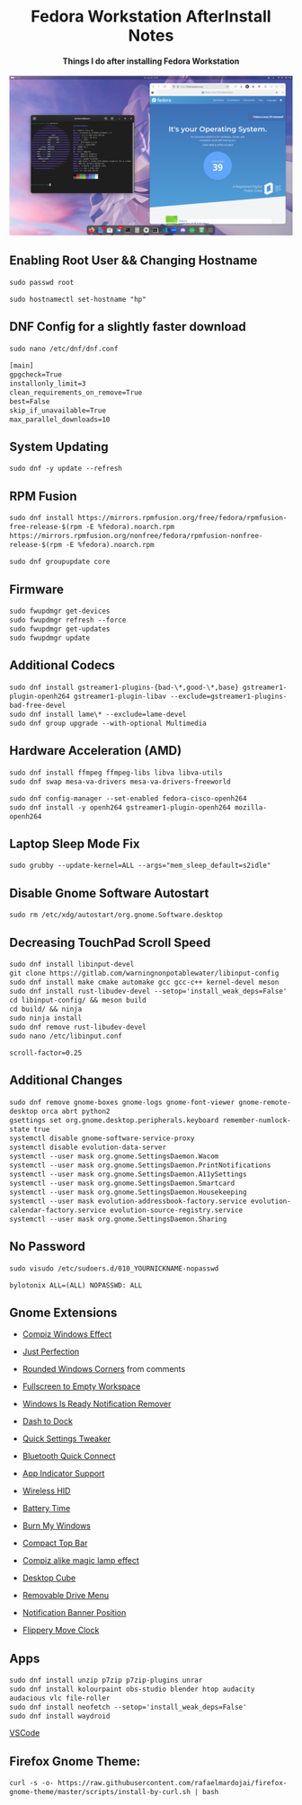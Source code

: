 <h1 align="center">Fedora Workstation AfterInstall Notes</h1>
<h4 align="center">Things I do after installing Fedora Workstation</h4>

![alt text](https://github.com/ByloTonix/fedora-workstation-afterinstall-notes/blob/main/screenshot0.png)

## Enabling Root User && Changing Hostname

```
sudo passwd root
```
```
sudo hostnamectl set-hostname "hp"
```

## DNF Config for a slightly faster download
```
sudo nano /etc/dnf/dnf.conf
``` 
```
[main]
gpgcheck=True
installonly_limit=3
clean_requirements_on_remove=True
best=False
skip_if_unavailable=True
max_parallel_downloads=10
``` 
## System Updating
```
sudo dnf -y update --refresh
```

## RPM Fusion
```
sudo dnf install https://mirrors.rpmfusion.org/free/fedora/rpmfusion-free-release-$(rpm -E %fedora).noarch.rpm https://mirrors.rpmfusion.org/nonfree/fedora/rpmfusion-nonfree-release-$(rpm -E %fedora).noarch.rpm
```
```
sudo dnf groupupdate core
```

## Firmware
```
sudo fwupdmgr get-devices 
sudo fwupdmgr refresh --force 
sudo fwupdmgr get-updates 
sudo fwupdmgr update
```

## Additional Codecs
```
sudo dnf install gstreamer1-plugins-{bad-\*,good-\*,base} gstreamer1-plugin-openh264 gstreamer1-plugin-libav --exclude=gstreamer1-plugins-bad-free-devel
sudo dnf install lame\* --exclude=lame-devel
sudo dnf group upgrade --with-optional Multimedia
```
## Hardware Acceleration (AMD) 
```
sudo dnf install ffmpeg ffmpeg-libs libva libva-utils
sudo dnf swap mesa-va-drivers mesa-va-drivers-freeworld
```
```
sudo dnf config-manager --set-enabled fedora-cisco-openh264
sudo dnf install -y openh264 gstreamer1-plugin-openh264 mozilla-openh264
```

## Laptop Sleep Mode Fix
```
sudo grubby --update-kernel=ALL --args="mem_sleep_default=s2idle"
```

## Disable Gnome Software Autostart
```
sudo rm /etc/xdg/autostart/org.gnome.Software.desktop
```

## Decreasing TouchPad Scroll Speed
```
sudo dnf install libinput-devel
git clone https://gitlab.com/warningnonpotablewater/libinput-config
sudo dnf install make cmake automake gcc gcc-c++ kernel-devel meson
sudo dnf install rust-libudev-devel --setop='install_weak_deps=False'
cd libinput-config/ && meson build
cd build/ && ninja
sudo ninja install
sudo dnf remove rust-libudev-devel
sudo nano /etc/libinput.conf
```
```
scroll-factor=0.25
```


## Additional Changes
```
sudo dnf remove gnome-boxes gnome-logs gnome-font-viewer gnome-remote-desktop orca abrt python2
gsettings set org.gnome.desktop.peripherals.keyboard remember-numlock-state true
systemctl disable gnome-software-service-proxy
systemctl disable evolution-data-server
systemctl --user mask org.gnome.SettingsDaemon.Wacom
systemctl --user mask org.gnome.SettingsDaemon.PrintNotifications
systemctl --user mask org.gnome.SettingsDaemon.A11ySettings
systemctl --user mask org.gnome.SettingsDaemon.Smartcard
systemctl --user mask org.gnome.SettingsDaemon.Housekeeping
systemctl --user mask evolution-addressbook-factory.service evolution-calendar-factory.service evolution-source-registry.service
systemctl --user mask org.gnome.SettingsDaemon.Sharing
```
## No Password
```
sudo visudo /etc/sudoers.d/010_YOURNICKNAME-nopasswd
```
```
bylotonix ALL=(ALL) NOPASSWD: ALL
```
## Gnome Extensions
* [Compiz Windows Effect](https://extensions.gnome.org/extension/3210/compiz-windows-effect/)
* [Just Perfection](https://extensions.gnome.org/extension/3843/just-perfection/)
* [Rounded Windows Corners](https://extensions.gnome.org/extension/5237/rounded-window-corners/) from comments
* [Fullscreen to Empty Workspace](https://extensions.gnome.org/extension/6072/fullscreen-to-empty-workspace/)
* [Windows Is Ready Notification Remover](https://extensions.gnome.org/extension/1007/window-is-ready-notification-remover/)
* [Dash to Dock](https://extensions.gnome.org/extension/307/dash-to-dock/)
* [Quick Settings Tweaker](https://extensions.gnome.org/extension/5446/quick-settings-tweaker/)
* [Bluetooth Quick Connect](https://extensions.gnome.org/extension/1401/bluetooth-quick-connect/)
* [App Indicator Support](https://extensions.gnome.org/extension/615/appindicator-support/)
* [Wireless HID](https://extensions.gnome.org/extension/4228/wireless-hid/)

* [Battery Time](https://extensions.gnome.org/extension/1475/battery-time/)
* [Burn My Windows](https://extensions.gnome.org/extension/4679/burn-my-windows/)
* [Compact Top Bar](https://extensions.gnome.org/extension/5669/compact-top-bar/)
* [Compiz alike magic lamp effect](https://extensions.gnome.org/extension/3740/compiz-alike-magic-lamp-effect/)
* [Desktop Cube](https://extensions.gnome.org/extension/4648/desktop-cube/)
* [Removable Drive Menu](https://extensions.gnome.org/extension/7/removable-drive-menu/)
* [Notification Banner Position](https://extensions.gnome.org/extension/4105/notification-banner-position/)
* [Flippery Move Clock](https://extensions.gnome.org/extension/2/move-clock/)

## Apps
```
sudo dnf install unzip p7zip p7zip-plugins unrar
sudo dnf install kolourpaint obs-studio blender htop audacity audacious vlc file-roller
sudo dnf install neofetch --setop='install_weak_deps=False'
sudo dnf install waydroid
```
[VSCode](https://code.visualstudio.com/sha/download?build=stable&os=linux-rpm-x64)
## Firefox Gnome Theme:
```
curl -s -o- https://raw.githubusercontent.com/rafaelmardojai/firefox-gnome-theme/master/scripts/install-by-curl.sh | bash
```
